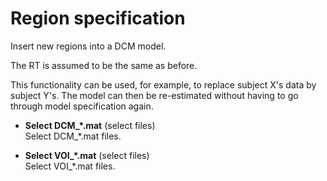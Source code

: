 # Region specification  
Insert new regions into a DCM model.  
  
The RT is assumed to be the same as before.   
  
This functionality can be used, for example, to replace subject X's data by subject Y's. The model can then be re-estimated without having to go through model specification again.  

* **Select DCM_*.mat** (select files)  
Select DCM_*.mat files.  

* **Select VOI_*.mat** (select files)  
Select VOI_*.mat files.  
